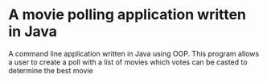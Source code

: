 # A movie polling application written in Java
A command line application written in Java using OOP. This program allows a user to create a poll with a list of movies which votes can be casted to determine the best movie
